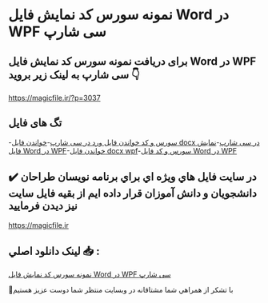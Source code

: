 # نمونه سورس کد نمایش فایل Word در WPF سی شارپ

## برای دریافت نمونه سورس کد نمایش فایل Word در WPF سی شارپ به لینک زیر بروید 👇

https://magicfile.ir/?p=3037

## تگ های فایل

-[سورس و کد خواندن فایل ورد در سی شارپ](https://magicfile.ir/product/%d8%b3%d9%88%d8%b1%d8%b3-%d9%88-%da%a9%d8%af%d9%86%d9%85%d8%a7%db%8c%d8%b4-%d9%81%d8%a7%db%8c%d9%84-word-%d8%af%d8%b1-wpf/)-[خواندن فایل docx در سی شارپ](https://magicfile.ir/product/%d8%b3%d9%88%d8%b1%d8%b3-%d9%88-%da%a9%d8%af%d9%86%d9%85%d8%a7%db%8c%d8%b4-%d9%81%d8%a7%db%8c%d9%84-word-%d8%af%d8%b1-wpf/)-[نمایش فایل Word در WPF](https://magicfile.ir/product/%d8%b3%d9%88%d8%b1%d8%b3-%d9%88-%da%a9%d8%af%d9%86%d9%85%d8%a7%db%8c%d8%b4-%d9%81%d8%a7%db%8c%d9%84-word-%d8%af%d8%b1-wpf/)-[خواندن فایل docx wpf](https://magicfile.ir/product/%d8%b3%d9%88%d8%b1%d8%b3-%d9%88-%da%a9%d8%af%d9%86%d9%85%d8%a7%db%8c%d8%b4-%d9%81%d8%a7%db%8c%d9%84-word-%d8%af%d8%b1-wpf/)-[سورس و کد فایل Word در WPF](https://magicfile.ir/product/%d8%b3%d9%88%d8%b1%d8%b3-%d9%88-%da%a9%d8%af%d9%86%d9%85%d8%a7%db%8c%d8%b4-%d9%81%d8%a7%db%8c%d9%84-word-%d8%af%d8%b1-wpf/)

## ✔️ در سايت فايل هاي ويژه اي براي برنامه نويسان طراحان دانشجويان و دانش آموزان قرار داده ايم از بقيه فايل سايت نيز ديدن فرماييد

https://magicfile.ir


## لينک دانلود اصلي 📥 :

[نمونه سورس کد نمایش فایل Word در WPF سی شارپ](https://magicfile.ir/product/%d8%b3%d9%88%d8%b1%d8%b3-%d9%88-%da%a9%d8%af%d9%86%d9%85%d8%a7%db%8c%d8%b4-%d9%81%d8%a7%db%8c%d9%84-word-%d8%af%d8%b1-wpf/) 


🙏با تشکر از همراهي شما مشتاقانه در وبسایت منتظر شما دوست عزیز هستیم

